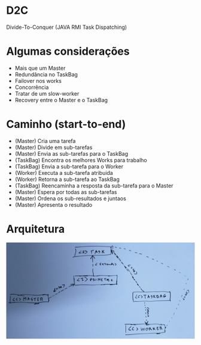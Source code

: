 # D2C
Divide-To-Conquer (JAVA RMI Task Dispatching)

# Algumas considerações
* Mais que um Master
* Redundância no TaskBag
* Failover nos works
* Concorrência
* Tratar de um slow-worker
* Recovery entre o Master e o TaskBag

# Caminho (start-to-end)
* (Master) Cria uma tarefa
* (Master) Divide em sub-tarefas
* (Master) Envia as sub-tarefas para o TaskBag
* (TaskBag) Encontra os melhores Works para trabalho
* (TaskBag) Envia a sub-tarefa para o Worker
* (Worker) Executa a sub-tarefa atribuida
* (Worker) Retorna a sub-tarefa ao TaskBag
* (TaskBag) Reencaminha a resposta da sub-tarefa para o Master
* (Master) Espera por todas as sub-tarefas
* (Master) Ordena os sub-resultados e juntaos
* (Master) Apresenta o resultado

# Arquitetura
![Arquitetura](./architecture.jpg)
